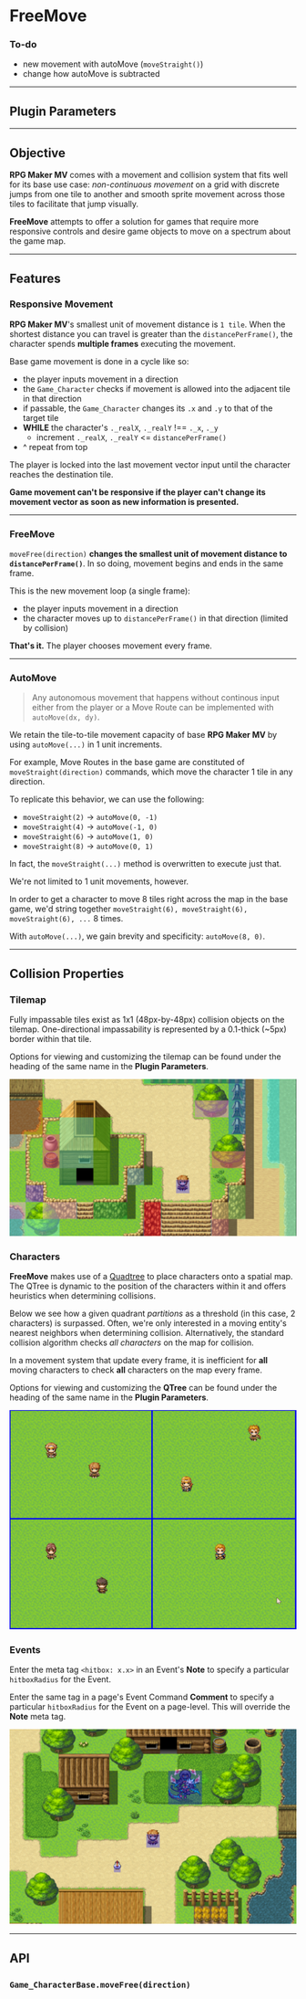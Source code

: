 # FreeMove

### To-do
 - new movement with autoMove (`moveStraight()`)
 - change how autoMove is subtracted

---
## Plugin Parameters

--- 

## Objective
**RPG Maker MV** comes with a movement and collision system that fits well for its base use case: *non-continuous movement* on a grid with discrete jumps from one tile to another and smooth sprite movement across those tiles to facilitate that jump visually.

**FreeMove** attempts to offer a solution for games that require more responsive controls and desire game objects to move on a spectrum about the game map.

---

## Features

### Responsive Movement
**RPG Maker MV**'s smallest unit of movement distance is `1 tile`. When the shortest distance you can travel is greater than the `distancePerFrame()`, the character spends **multiple frames** executing the movement.

Base game movement is done in a cycle like so:
 - the player inputs movement in a direction
 - the `Game_Character` checks if movement is allowed into the adjacent tile in that direction
 - if passable, the `Game_Character` changes its `.x` and `.y` to that of the target tile
 - **WHILE** the character's `._realX`, `._realY` !== `._x`, `._y`
     - increment `._realX`, `._realY` <= `distancePerFrame()`
 - ^ repeat from top

The player is locked into the last movement vector input until the character reaches the destination tile. 

**Game movement can't be responsive if the player can't change its movement vector as soon as new information is presented.**
 
---

### FreeMove

`moveFree(direction)` **changes the smallest unit of movement distance to `distancePerFrame()`**. In so doing, movement begins and ends in the same frame. 

This is the new movement loop (a single frame):
 - the player inputs movement in a direction
 - the character moves up to `distancePerFrame()` in that direction (limited by collision)

**That's it.** The player chooses movement every frame.

---

### AutoMove
> Any autonomous movement that happens without continous input either from the player or a Move Route can be implemented with `autoMove(dx, dy)`.

We retain the tile-to-tile movement capacity of base **RPG Maker MV** by using `autoMove(...)` in 1 unit increments.

For example, Move Routes in the base game are constituted of `moveStraight(direction)` commands, which move the character 1 tile in any direction.

To replicate this behavior, we can use the following:
 - `moveStraight(2)` -> `autoMove(0, -1)`
 - `moveStraight(4)` -> `autoMove(-1, 0)`
 - `moveStraight(6)` -> `autoMove(1, 0)`
 - `moveStraight(8)` -> `autoMove(0, 1)`

In fact, the `moveStraight(...)` method is overwritten to execute just that.

We're not limited to 1 unit movements, however.

In order to get a character to move 8 tiles right across the map in the base game, we'd string together `moveStraight(6), moveStraight(6), moveStraight(6), ...` 8 times.

With `autoMove(...)`, we gain brevity and specificity: `autoMove(8, 0)`.

--- 

## Collision Properties

### Tilemap
Fully impassable tiles exist as 1x1 (48px-by-48px) collision objects on the tilemap. One-directional impassability is represented by a 0.1-thick (~5px) border within that tile.

Options for viewing and customizing the tilemap can be found under the heading of the same name in the **Plugin Parameters**.

![collision objects on the map](assets/tilemap.png)

### Characters 
**FreeMove** makes use of a [Quadtree](https://en.wikipedia.org/wiki/Quadtree) to place characters onto a spatial map. The QTree is dynamic to the position of the characters within it and offers heuristics when determining collisions.

Below we see how a given quadrant *partitions* as a threshold (in this case, 2 characters) is surpassed. Often, we're only interested in a moving entity's nearest neighbors when determining collision. Alternatively, the standard collision algorithm checks *all characters* on the map for collision. 

In a movement system that update every frame, it is inefficient for **all** moving characters to check **all** characters on the map every frame.

Options for viewing and customizing the **QTree** can be found under the heading of the same name in the **Plugin Parameters**.

![QTree in action](assets/QTree.gif)

### Events
Enter the meta tag `<hitbox: x.x>` in an Event's **Note** to specify a particular `hitboxRadius` for the Event. 

Enter the same tag in a page's Event Command **Comment** to specify a particular `hitboxRadius` for the Event on a page-level. This will override the **Note** meta tag.

![Variable hitbox sizes](assets/hitbox.png)

---

## API 

### `Game_CharacterBase.moveFree(direction)`
